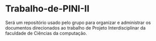 # Trabalho-de-PINI-II
Será um repositório usado pelo grupo para organizar e administrar os documentos direcionados ao trabalho de Projeto Interdisciplinar da faculdade de Ciências da computação.
